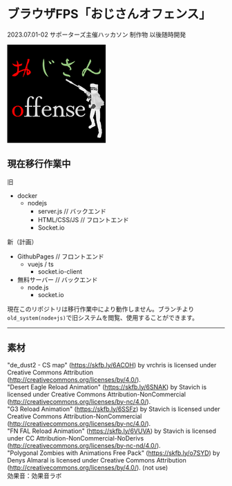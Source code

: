 # ブラウザFPS「おじさんオフェンス」

2023.07.01-02 サポーターズ主催ハッカソン 制作物
以後随時開発

![ロゴ](ozisanoffense_readmelogo.png)

## 現在移行作業中

旧

- docker
  - nodejs
    - server.js // バックエンド
    - HTML/CSS/JS // フロントエンド
    - Socket.io

新（計画）

- GithubPages // フロントエンド
  - vuejs / ts
    - socket.io-client
- 無料サーバー // バックエンド
  - node.js
    - socket.io

現在このリポジトリは移行作業中により動作しません。ブランチより`old_system(node+js)`で旧システムを閲覧、使用することができます。

---

## 素材

"de_dust2 - CS map" (<https://skfb.ly/6ACOH>) by vrchris is licensed under Creative Commons Attribution (<http://creativecommons.org/licenses/by/4.0/>).  
"Desert Eagle Reload Animation" (<https://skfb.ly/6SNAK>) by Stavich is licensed under Creative Commons Attribution-NonCommercial (<http://creativecommons.org/licenses/by-nc/4.0/>).  
"G3 Reload Animation" (<https://skfb.ly/6SSFz>) by Stavich is licensed under Creative Commons Attribution-NonCommercial (<http://creativecommons.org/licenses/by-nc/4.0/>).  
"FN FAL Reload Animation" (<https://skfb.ly/6VUVA>) by Stavich is licensed under CC Attribution-NonCommercial-NoDerivs (<http://creativecommons.org/licenses/by-nc-nd/4.0/>).  
"Polygonal Zombies with Animations Free Pack" (<https://skfb.ly/o7SYD>) by Denys Almaral is licensed under Creative Commons Attribution (<http://creativecommons.org/licenses/by/4.0/>). (not use)  
効果音：効果音ラボ
